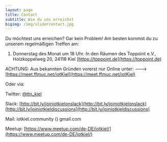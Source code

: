 ```yaml
---
layout: page
title: Contact
subtitle: Wie du uns erreichst
bigimg: /img/slidercontact.jpg
---
```


Du möchtest uns erreichen? Gar kein Problem! 
Am besten kommst du zu unserem regelmäßigen Treffen am:

1. Donnerstag des Monat um 18 Uhr. In den Räumen des Toppoint e.V., Holzkoppelweg 20, 24118 Kiel [https://toppoint.de](https://toppoint.de)

ACHTUNG: Aus bekannten Gründen vorerst nur Online unter: ---> [https://meet.ffmuc.net/iotKiel](https://meet.ffmuc.net/iotKiel)

Oder via:

Twitter: [@ttn_kiel](https://twitter.com/TTN_Kiel)

Slack: [http://bit.ly/joiniotkielonslack](http://bit.ly/joiniotkielonslack) [http://bit.ly/joiniotkieldiscussions](http://bit.ly/joiniotkieldiscussions)

Mail: iotkiel.community (<a>) gmail.com
  
Meetup: [https://www.meetup.com/de-DE/iotkiel/](https://www.meetup.com/de-DE/iotkiel/)
